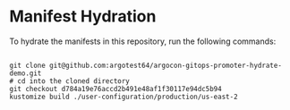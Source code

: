 
# Manifest Hydration

To hydrate the manifests in this repository, run the following commands:

```shell

git clone git@github.com:argotest64/argocon-gitops-promoter-hydrate-demo.git
# cd into the cloned directory
git checkout d784a19e76accd2b491e48af1f30117e94dc5b94
kustomize build ./user-configuration/production/us-east-2
```